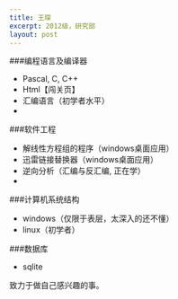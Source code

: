 ```yaml
---
title: 王琛
excerpt: 2012级，研究部
layout: post
---
```

###编程语言及编译器
 - Pascal, C, C++
 - Html【闯关页】
 - 汇编语言（初学者水平）
 - 

###软件工程
 - 解线性方程组的程序（windows桌面应用）
 - 迅雷链接替换器（windows桌面应用）
 - 逆向分析（汇编与反汇编, 正在学）
 - 

###计算机系统结构
 - windows（仅限于表层，太深入的还不懂）
 - linux（初学者）

###数据库
 - sqlite


致力于做自己感兴趣的事。
